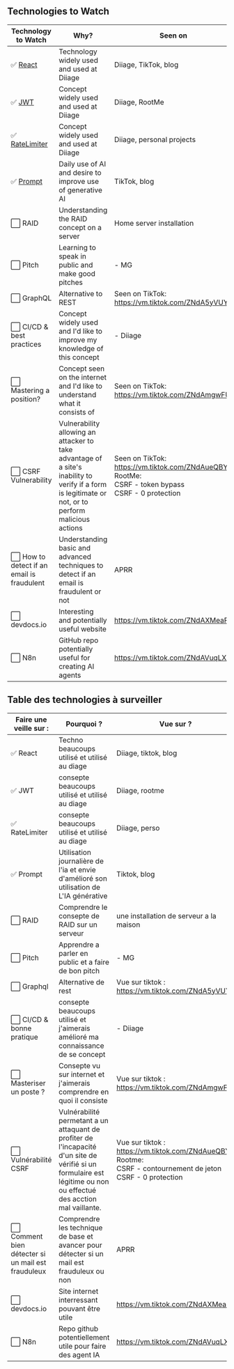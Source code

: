 ## Technologies to Watch

| Technology to Watch                        | Why?                                                                                                                                                 | Seen on                                                                                                      |
| ------------------------------------------ | ---------------------------------------------------------------------------------------------------------------------------------------------------- | ------------------------------------------------------------------------------------------------------------ |
| ✅ [React](./résumé/React.md)              | Technology widely used and used at Diiage                                                                                                            | Diiage, TikTok, blog                                                                                         |
| ✅ [JWT](./résumé/JWT.md)                  | Concept widely used and used at Diiage                                                                                                               | Diiage, RootMe                                                                                               |
| ✅ [RateLimiter](./résumé/RateLimiter.md)  | Concept widely used and used at Diiage                                                                                                               | Diiage, personal projects                                                                                    |
| ✅ [Prompt](./résumé/BonPrompt.md)         | Daily use of AI and desire to improve use of generative AI                                                                                           | TikTok, blog                                                                                                 |
| ⬜ RAID                                    | Understanding the RAID concept on a server                                                                                                           | Home server installation                                                                                     |
| ⬜ Pitch                                   | Learning to speak in public and make good pitches                                                                                                    | - MG                                                                                                         |
| ⬜ GraphQL                                 | Alternative to REST                                                                                                                                  | Seen on TikTok: https://vm.tiktok.com/ZNdA5yVUY/                                                             |
| ⬜ CI/CD & best practices                  | Concept widely used and I'd like to improve my knowledge of this concept                                                                             | - Diiage                                                                                                     |
| ⬜ Mastering a position?                   | Concept seen on the internet and I'd like to understand what it consists of                                                                          | Seen on TikTok: https://vm.tiktok.com/ZNdAmgwFU/                                                             |
| ⬜ CSRF Vulnerability                      | Vulnerability allowing an attacker to take advantage of a site's inability to verify if a form is legitimate or not, or to perform malicious actions | Seen on TikTok: https://vm.tiktok.com/ZNdAueQBY/ <br>RootMe: <br>CSRF - token bypass <br>CSRF - 0 protection |
| ⬜ How to detect if an email is fraudulent | Understanding basic and advanced techniques to detect if an email is fraudulent or not                                                               | APRR                                                                                                         |
| ⬜ devdocs.io                              | Interesting and potentially useful website                                                                                                           | https://vm.tiktok.com/ZNdAXMeaF/                                                                             |
| ⬜ N8n                                     | GitHub repo potentially useful for creating AI agents                                                                                                | https://vm.tiktok.com/ZNdAVuqLX/                                                                             |

## Table des technologies à surveiller

| Faire une veille sur :                             | Pourquoi ?                                                                                                                                                          | Vue sur ?                                                                                                               |
| -------------------------------------------------- | ------------------------------------------------------------------------------------------------------------------------------------------------------------------- | ----------------------------------------------------------------------------------------------------------------------- |
| ✅ React                                           | Techno beaucoups utilisé et utilisé au diage                                                                                                                        | Diiage, tiktok, blog                                                                                                    |
| ✅ JWT                                             | consepte beaucoups utilisé et utilisé au diage                                                                                                                      | Diiage, rootme                                                                                                          |
| ✅ RateLimiter                                     | consepte beaucoups utilisé et utilisé au diage                                                                                                                      | Diiage, perso                                                                                                           |
| ✅ Prompt                                          | Utilisation journalière de l'ia et envie d'amélioré son utilisation de L'IA générative                                                                              | Tiktok, blog                                                                                                            |
| ⬜ RAID                                            | Comprendre le consepte de RAID sur un serveur                                                                                                                       | une installation de serveur a la maison                                                                                 |
| ⬜ Pitch                                           | Apprendre a parler en public et a faire de bon pitch                                                                                                                | - MG                                                                                                                    |
| ⬜ Graphql                                         | Alternative de rest                                                                                                                                                 | Vue sur tiktok : https://vm.tiktok.com/ZNdA5yVUY/                                                                       |
| ⬜ CI/CD & bonne pratique                          | consepte beaucoups utilisé et j'aimerais amélioré ma connaissance de se concept                                                                                     | - Diiage                                                                                                                |
| ⬜ Masteriser un poste ?                           | Consepte vu sur internet et j'aimerais comprendre en quoi il consiste                                                                                               | Vue sur tiktok : https://vm.tiktok.com/ZNdAmgwFU/                                                                       |
| ⬜ Vulnérabilité CSRF                              | Vulnérabilité permetant a un attaquant de profiter de l'incapacité d'un site de vérifié si un formulaire est légitime ou non ou effectué des acction mal vaillante. | Vue sur tiktok : https://vm.tiktok.com/ZNdAueQBY/ <br>Rootme: <br>CSRF - contournement de jeton <br>CSRF - 0 protection |
| ⬜ Comment bien détecter si un mail est frauduleux | Comprendre les technique de base et avancer pour détecter si un mail est frauduleux ou non                                                                          | APRR                                                                                                                    |
| ⬜ devdocs.io                                      | Site internet interressant pouvant être utile                                                                                                                       | https://vm.tiktok.com/ZNdAXMeaF/                                                                                        |
| ⬜ N8n                                             | Repo github potentiellement utile pour faire des agent IA                                                                                                           | https://vm.tiktok.com/ZNdAVuqLX/                                                                                        |
